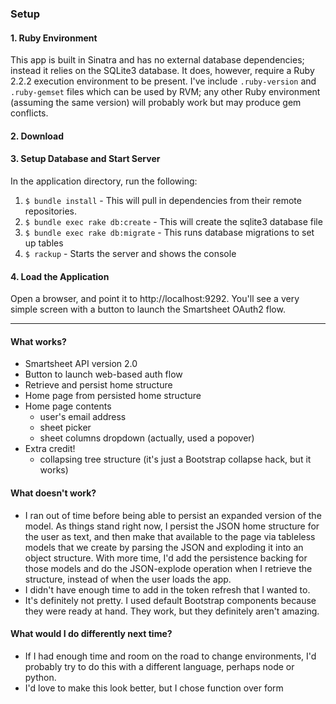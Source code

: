 ### Setup
#### 1. Ruby Environment
This app is built in Sinatra and has no external database dependencies; instead it relies on the SQLite3 database. It does, however, require a Ruby 2.2.2 execution environment to be present. I've include `.ruby-version` and `.ruby-gemset` files which can be used by RVM; any other Ruby environment (assuming the same version) will probably work but may produce gem conflicts.

#### 2. Download

#### 3. Setup Database and Start Server
In the application directory, run the following:
1. `$ bundle install` - This will pull in dependencies from their remote repositories.
2. `$ bundle exec rake db:create` - This will create the sqlite3 database file
3. `$ bundle exec rake db:migrate` - This runs database migrations to set up tables
4. `$ rackup` - Starts the server and shows the console

#### 4. Load the Application
Open a browser, and point it to http://localhost:9292. You'll see a very simple screen with a button to launch the Smartsheet OAuth2 flow.

---

#### What works?
- Smartsheet API version 2.0
- Button to launch web-based auth flow
- Retrieve and persist home structure
- Home page from persisted home structure
- Home page contents
  - user's email address
  - sheet picker
  - sheet columns dropdown (actually, used a popover)
- Extra credit!
  - collapsing tree structure (it's just a Bootstrap collapse hack, but it works)

#### What doesn't work?
- I ran out of time before being able to persist an expanded version of the model. As things stand right now, I persist the JSON home structure for the user as text, and then make that available to the page via tableless models that we create by parsing the JSON and exploding it into an object structure. With more time, I'd add the persistence backing for those models and do the JSON-explode operation when I retrieve the structure, instead of when the user loads the app.
- I didn't have enough time to add in the token refresh that I wanted to.
- It's definitely not pretty. I used default Bootstrap components because they were ready at hand. They work, but they definitely aren't amazing.

#### What would I do differently next time?
- If I had enough time and room on the road to change environments, I'd probably try to do this with a different language, perhaps node or python.
- I'd love to make this look better, but I chose function over form

